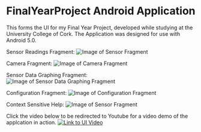 FinalYearProject Android Application
====================================

This forms the UI for my Final Year Project, developed while studying at the University College of Cork. The Application was designed for use with Android 5.0. 

Sensor Readings Fragment:
![Image of Sensor Fragment](https://raw.githubusercontent.com/kpmmmurphy/FYP-Android-App/master/images/device-2015-03-12-113222.png)

Camera Fragment:
![Image of Camera Fragment](https://raw.githubusercontent.com/kpmmmurphy/FYP-Android-App/master/images/device-2015-03-12-113513.png)

Sensor Data Graphing Fragment:
![Image of Sensor Data Graphing Fragment](https://raw.githubusercontent.com/kpmmmurphy/FYP-Android-App/master/images/device-2015-03-12-113535.png)

Configuration Fragment:
![Image of Configuration Fragment](https://raw.githubusercontent.com/kpmmmurphy/FYP-Android-App/master/images/device-2015-03-12-113758.png)

Context Sensitive Help:
![Image of Sensor Fragment](https://raw.githubusercontent.com/kpmmmurphy/FYP-Android-App/master/images/device-2015-03-12-113449.png)

Click the video below to be redirected to Youtube for a video demo of the applcation in action. 
[![Link to UI Video](http://img.youtube.com/vi/qXvZ5G-ph1w/0.jpg)](http://www.youtube.com/watch?v=qXvZ5G-ph1w)




